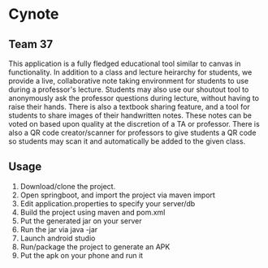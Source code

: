 # Cynote
## Team 37

This application is a fully fledged educational tool similar to canvas in functionality. In addition to a class and lecture heirarchy for students, 
we provide a live, collaborative note taking environment for students to use during a professor's lecture. Students may also use our shoutout
tool to anonymously ask the professor questions during lecture, without having to raise their hands. There is also a textbook sharing feature, and
a tool for students to share images of their handwritten notes. These notes can be voted on based upon quality at the discretion of a TA or professor. 
There is also a QR code creator/scanner for professors to give students a QR code so students may scan it and automatically be added to the given class. 

## Usage
1. Download/clone the project.
2. Open springboot, and import the project via maven import
3. Edit application.properties to specify your server/db
4. Build the project using maven and pom.xml
5. Put the generated jar on your server
6. Run the jar via java -jar 
7. Launch android studio
8. Run/package the project to generate an APK
9. Put the apk on your phone and run it